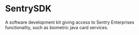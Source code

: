 # SentrySDK
A software development kit giving access to Sentry Enterprises functionality, such as biometric java card services.
